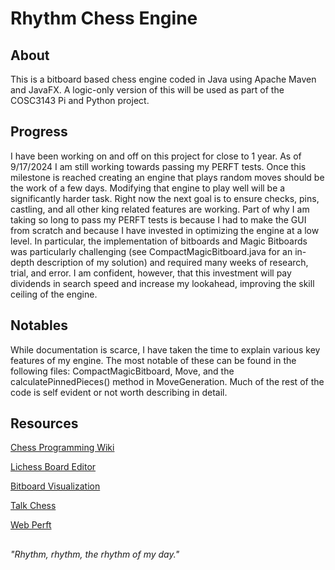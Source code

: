 # Rhythm Chess Engine

## About
This is a bitboard based chess engine coded in Java using Apache Maven and JavaFX. A logic-only version of this will be used as part of the COSC3143 Pi and Python project.

## Progress
I have been working on and off on this project for close to 1 year. As of 9/17/2024 I am still working towards passing my PERFT tests. Once this milestone is reached creating an engine that plays random moves should be the work of a few days. Modifying that engine to play well will be a significantly harder task. Right now the next goal is to ensure checks, pins, castling, and all other king related features are working. Part of why I am taking so long to pass my PERFT tests is because I had to make the GUI from scratch and because I have invested in optimizing the engine at a low level. In particular, the implementation of bitboards and Magic Bitboards was particularly challenging (see CompactMagicBitboard.java for an in-depth description of my solution) and required many weeks of research, trial, and error. I am confident, however, that this investment will pay dividends in search speed and increase my lookahead, improving the skill ceiling of the engine.

## Notables
While documentation is scarce, I have taken the time to explain various key features of my engine. The most notable of these can be found in the following files: CompactMagicBitboard, Move, and the calculatePinnedPieces() method in MoveGeneration. Much of the rest of the code is self evident or not worth describing in detail. 

## Resources
[Chess Programming Wiki](https://www.chessprogramming.org/Main_Page)

[Lichess Board Editor](https://lichess.org/editor)

[Bitboard Visualization](https://gekomad.github.io/Cinnamon/BitboardCalculator/)

[Talk Chess](https://talkchess.com/)

[Web Perft](https://analog-hors.github.io/webperft/)


##
*"Rhythm, rhythm, the rhythm of my day."*
